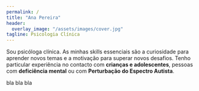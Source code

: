 ```yaml
---
permalink: /
title: "Ana Pereira"
header:
  overlay_image: "/assets/images/cover.jpg"
tagline: Psicologia Clínica
---
```


Sou psicóloga clínica. As minhas skills essenciais são a curiosidade para aprender novos temas e a motivação para superar novos desafios. Tenho particular experiência no contacto com **crianças e adolescentes**, pessoas com **deficiência mental** ou com **Perturbação do Espectro Autista**.

bla bla bla
